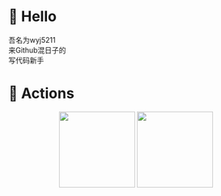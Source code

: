 # 🙋 Hello  
吾名为wyj5211  
来Github混日子的  
写代码新手
# 🚀 Actions  
<!-- GitHub数据统计 -->
<div align="center">
  <img height="150px" src="https://github-readme-stats.vercel.app/api?username=wyj5211&show_icons=true&theme=vue" />
  <img height="150px" src="https://github-readme-stats.vercel.app/api/top-langs/?username=wyj5211&layout=compact&theme=vue" />
</div>
